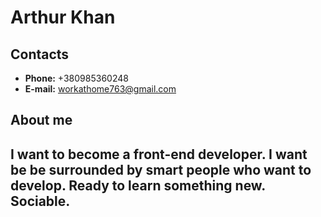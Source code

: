 # Arthur Khan
## Contacts
* **Phone:** +380985360248
* **E-mail:** workathome763@gmail.com
## About me
I want to become a front-end developer. I want be be surrounded by smart people who want to develop. Ready to learn something new. Sociable.
-----